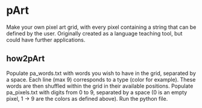 # pArt
Make your own pixel art grid, with every pixel containing a string that can be defined by the user. Originally created as a language teaching tool, but could have further applications.

## how2pArt
Populate pa_words.txt with words you wish to have in the grid, separated by a space. Each line (max 9) corresponds to a type (color for example). These words are then shuffled within the grid in their available positions.
Populate pa_pixels.txt with digits from 0 to 9, separated by a space (0 is an empty pixel, 1 -> 9 are the colors as defined above).
Run the python file.

